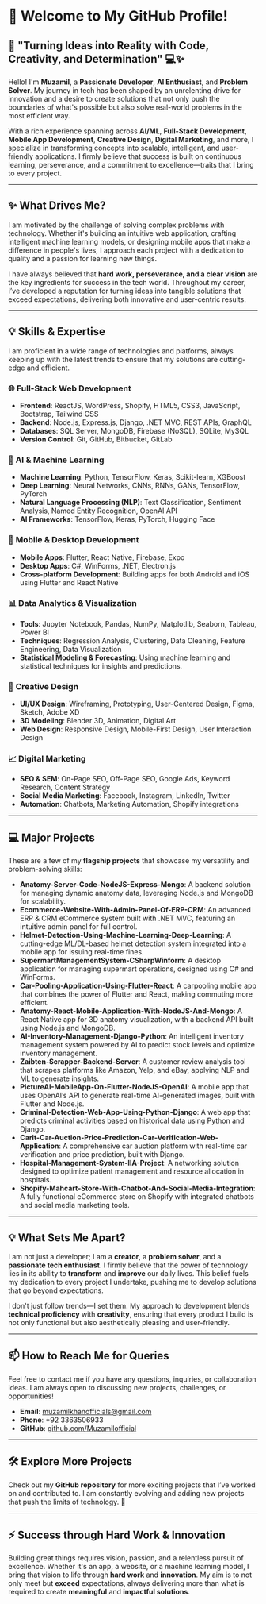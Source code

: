 # 👋 Welcome to My GitHub Profile!

## 🚀 "Turning Ideas into Reality with Code, Creativity, and Determination" 💻✨

Hello! I'm **Muzamil**, a **Passionate Developer**, **AI Enthusiast**, and **Problem Solver**. My journey in tech has been shaped by an unrelenting drive for innovation and a desire to create solutions that not only push the boundaries of what's possible but also solve real-world problems in the most efficient way. 

With a rich experience spanning across **AI/ML**, **Full-Stack Development**, **Mobile App Development**, **Creative Design**, **Digital Marketing**, and more, I specialize in transforming concepts into scalable, intelligent, and user-friendly applications. I firmly believe that success is built on continuous learning, perseverance, and a commitment to excellence—traits that I bring to every project.

---

## ✨ **What Drives Me?**

I am motivated by the challenge of solving complex problems with technology. Whether it's building an intuitive web application, crafting intelligent machine learning models, or designing mobile apps that make a difference in people's lives, I approach each project with a dedication to quality and a passion for learning new things.

I have always believed that **hard work, perseverance, and a clear vision** are the key ingredients for success in the tech world. Throughout my career, I’ve developed a reputation for turning ideas into tangible solutions that exceed expectations, delivering both innovative and user-centric results.

---

## 💡 **Skills & Expertise**

I am proficient in a wide range of technologies and platforms, always keeping up with the latest trends to ensure that my solutions are cutting-edge and efficient.

### 🌐 **Full-Stack Web Development**
- **Frontend**: ReactJS, WordPress, Shopify, HTML5, CSS3, JavaScript, Bootstrap, Tailwind CSS
- **Backend**: Node.js, Express.js, Django, .NET MVC, REST APIs, GraphQL
- **Databases**: SQL Server, MongoDB, Firebase (NoSQL), SQLite, MySQL
- **Version Control**: Git, GitHub, Bitbucket, GitLab

### 🤖 **AI & Machine Learning**
- **Machine Learning**: Python, TensorFlow, Keras, Scikit-learn, XGBoost
- **Deep Learning**: Neural Networks, CNNs, RNNs, GANs, TensorFlow, PyTorch
- **Natural Language Processing (NLP)**: Text Classification, Sentiment Analysis, Named Entity Recognition, OpenAI API
- **AI Frameworks**: TensorFlow, Keras, PyTorch, Hugging Face

### 📱 **Mobile & Desktop Development**
- **Mobile Apps**: Flutter, React Native, Firebase, Expo
- **Desktop Apps**: C#, WinForms, .NET, Electron.js
- **Cross-platform Development**: Building apps for both Android and iOS using Flutter and React Native

### 📊 **Data Analytics & Visualization**
- **Tools**: Jupyter Notebook, Pandas, NumPy, Matplotlib, Seaborn, Tableau, Power BI
- **Techniques**: Regression Analysis, Clustering, Data Cleaning, Feature Engineering, Data Visualization
- **Statistical Modeling & Forecasting**: Using machine learning and statistical techniques for insights and predictions.

### 🎨 **Creative Design**
- **UI/UX Design**: Wireframing, Prototyping, User-Centered Design, Figma, Sketch, Adobe XD
- **3D Modeling**: Blender 3D, Animation, Digital Art
- **Web Design**: Responsive Design, Mobile-First Design, User Interaction Design

### 📈 **Digital Marketing**
- **SEO & SEM**: On-Page SEO, Off-Page SEO, Google Ads, Keyword Research, Content Strategy
- **Social Media Marketing**: Facebook, Instagram, LinkedIn, Twitter
- **Automation**: Chatbots, Marketing Automation, Shopify integrations

---

## 💻 **Major Projects**

These are a few of my **flagship projects** that showcase my versatility and problem-solving skills:

- **Anatomy-Server-Code-NodeJS-Express-Mongo**: A backend solution for managing dynamic anatomy data, leveraging Node.js and MongoDB for scalability.
- **Ecommerce-Website-With-Admin-Panel-Of-ERP-CRM**: An advanced ERP & CRM eCommerce system built with .NET MVC, featuring an intuitive admin panel for full control.
- **Helmet-Detection-Using-Machine-Learning-Deep-Learning**: A cutting-edge ML/DL-based helmet detection system integrated into a mobile app for issuing real-time fines.
- **SupermartManagementSystem-CSharpWinform**: A desktop application for managing supermart operations, designed using C# and WinForms.
- **Car-Pooling-Application-Using-Flutter-React**: A carpooling mobile app that combines the power of Flutter and React, making commuting more efficient.
- **Anatomy-React-Mobile-Application-With-NodeJS-And-Mongo**: A React Native app for 3D anatomy visualization, with a backend API built using Node.js and MongoDB.
- **AI-Inventory-Management-Django-Python**: An intelligent inventory management system powered by AI to predict stock levels and optimize inventory management.
- **Zaibten-Scrapper-Backend-Server**: A customer review analysis tool that scrapes platforms like Amazon, Yelp, and eBay, applying NLP and ML to generate insights.
- **PictureAI-MobileApp-On-Flutter-NodeJS-OpenAI**: A mobile app that uses OpenAI’s API to generate real-time AI-generated images, built with Flutter and Node.js.
- **Criminal-Detection-Web-App-Using-Python-Django**: A web app that predicts criminal activities based on historical data using Python and Django.
- **Carit-Car-Auction-Price-Prediction-Car-Verification-Web-Application**: A comprehensive car auction platform with real-time car verification and price prediction, built with Django.
- **Hospital-Management-System-IIA-Project**: A networking solution designed to optimize patient management and resource allocation in hospitals.
- **Shopify-Mahcart-Store-With-Chatbot-And-Social-Media-Integration**: A fully functional eCommerce store on Shopify with integrated chatbots and social media marketing tools.

---

## 💡 **What Sets Me Apart?**

I am not just a developer; I am a **creator**, a **problem solver**, and a **passionate tech enthusiast**. I firmly believe that the power of technology lies in its ability to **transform** and **improve** our daily lives. This belief fuels my dedication to every project I undertake, pushing me to develop solutions that go beyond expectations.

I don't just follow trends—I set them. My approach to development blends **technical proficiency** with **creativity**, ensuring that every product I build is not only functional but also aesthetically pleasing and user-friendly.

---

## 📫 **How to Reach Me for Queries**

Feel free to contact me if you have any questions, inquiries, or collaboration ideas. I am always open to discussing new projects, challenges, or opportunities!

- **Email**: muzamilkhanofficials@gmail.com
- **Phone**: +92 3363506933
- **GitHub**: [github.com/Muzamilofficial](https://github.com/Muzamilofficial)

---

## 🛠️ **Explore More Projects**

Check out my **GitHub repository** for more exciting projects that I’ve worked on and contributed to. I am constantly evolving and adding new projects that push the limits of technology. 🌟

---

## ⚡ **Success through Hard Work & Innovation**

Building great things requires vision, passion, and a relentless pursuit of excellence. Whether it's an app, a website, or a machine learning model, I bring that vision to life through **hard work** and **innovation**. My aim is to not only meet but **exceed** expectations, always delivering more than what is required to create **meaningful** and **impactful solutions**.
